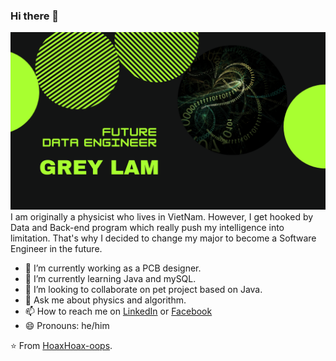 ### Hi there 👋

![Banner](https://github.com/HoaxHoax-oops/HoaxHoax-oops/blob/master/FUTURE%20DATA%20ENGINEERS.png)
I am originally a physicist who lives in VietNam. However, I get hooked by Data and Back-end program which really push my intelligence into limitation. That's why I decided to change my major to become a Software Engineer in the future.

- 🔭 I’m currently working as a PCB designer.
- 🌱 I’m currently learning Java and mySQL.
- 👯 I’m looking to collaborate on pet project based on Java.
- 💬 Ask me about physics and algorithm.
- 📫 How to reach me on <a href="https://www.linkedin.com/in/monicampowell/">LinkedIn</a> or <a href="https://www.linkedin.com/in/monicampowell/">Facebook</a>
- 😄 Pronouns: he/him

⭐️ From [HoaxHoax-oops](https://github.com/HoaxHoax-oops).
